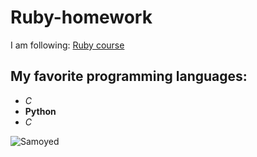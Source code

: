 # Ruby-homework
I am following: [Ruby course](https://github.com/monorkin/learn.rb)
## My favorite programming languages: 
- *C*
- **Python**
- *C*

![Samoyed](https://cdn3-www.dogtime.com/assets/uploads/2011/01/file_22946_Samoyed-dog-breed.jpg)
